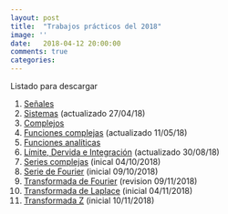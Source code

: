 ```yaml
---
layout: post
title:  "Trabajos prácticos del 2018"
image: ''
date:   2018-04-12 20:00:00
comments: true
categories: 
---
```


Listado para descargar

1. <a href="https://drive.google.com/file/d/1kCsngCaldpSPECQn5H5nL__0af_kcLi2/view?usp=sharing" target="_blank">Señales</a>
2. <a href="https://drive.google.com/open?id=1Uf5DpFFnt2Iix14YLnGluOcbGRDMwnCl" target="_blank">Sistemas</a> (actualizado 27/04/18)
3. <a href="https://drive.google.com/open?id=1IvyE09iuo8MnjJ29t3NcwTGQlP1Ua4xN" target="_blank">Complejos</a>
4. <a href="https://drive.google.com/open?id=1Hh-onJGjVZkXNVYOza1q0eBOygqBC1mR" target="_blanck">Funciones complejas</a> (actualizado 11/05/18)
5. <a href="https://drive.google.com/open?id=1pTuY87IQkYD59T2C_Hyy00ueQYONmeYs" target="_blanck">Funciones analíticas</a>
6. <a href="https://drive.google.com/open?id=1_hQs8kU6FmGC4FPuwAcTwpFKtu45-hnY" target="_blanck">Límite, Dervida e Integración</a> (actualizado 30/08/18)
7. <a href="https://drive.google.com/open?id=1IP4swlrnRN9cFDWd_nPmm5Rydg6MNWHA" target="_blank">Series complejas</a> (inical 04/10/2018)
8. <a href="https://drive.google.com/open?id=1jNXzOtMmQOYQjV5uJLUEKIQVljbnp-7a" target="_blank">Serie de Fourier</a> (inicial 09/10/2018)
9. <a href="https://drive.google.com/open?id=1wwKt8YRIyw6TW9a13YJzDXmzHNr67KI3" target="_blank">Transformada de Fourier</a> (revision 09/11/2018)
10. <a href="https://drive.google.com/open?id=1c-qkTjUFFrk5uz_9wJQO5aKuF5OqNKyV" target="_blank">Transformada de Laplace</a> (inicial 04/11/2018)
11. <a href="https://drive.google.com/open?id=1NWNkehr_WJViQsANi-kWH9McOyE65c5b" target="_blank"> Transformada Z</a> (inicial 10/11/2018)

